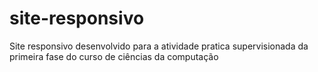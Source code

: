# site-responsivo
Site responsivo desenvolvido para a atividade pratica supervisionada da primeira fase do curso de ciências da computação
